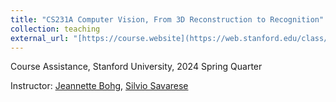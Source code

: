 ```yaml
---
title: "CS231A Computer Vision, From 3D Reconstruction to Recognition"
collection: teaching
external_url: "[https://course.website](https://web.stanford.edu/class/cs231a/)"
---
```


Course Assistance, Stanford University, 2024 Spring Quarter

Instructor: [Jeannette Bohg](https://web.stanford.edu/~bohg/), [Silvio Savarese](https://wayback.stanford.edu/was/20180314115226mp_/http://cvgl.stanford.edu/silvio/)
